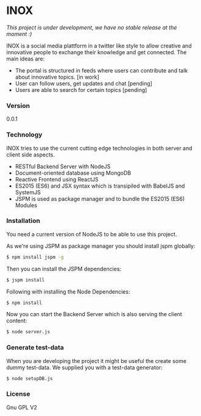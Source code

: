 # INOX

*This project is under development, we have no stable release at the moment :)*

INOX is a social media plattform in a twitter like style to allow creative and innovative people to exchange their knowledge and get connected. The main ideas are:

  - The portal is structured in feeds where users can contribute and talk about innovative topics. [in work]
  - User can follow users, get updates and chat [pending]
  - Users are able to search for certain topics [pending]


### Version
0.0.1

### Technology

INOX tries to use the current cutting edge technologies in both server and client side aspects.

* RESTful Backend Server with NodeJS
* Document-oriented database using MongoDB
* Reactive Frontend using ReactJS
* ES2015 (ES6) and JSX syntax which is transipiled with BabelJS and SystemJS
* JSPM is used as package manager and to bundle the ES2015 (ES6) Modules

### Installation

You need a current version of NodeJS to be able to use this project.

As we're using JSPM as package manager you should install jspm globally:
```sh
$ npm install jspm -g
```

Then you can install the JSPM dependencies:
```sh
$ jspm install
```

Following with installing the Node Dependencies:
```sh
$ npm install
```

Now you can start the Backend Server which is also serving the client content:
```sh
$ node server.js
```

### Generate test-data

When you are developing the project it might be useful the create some dummy test-data. We supplied you with a test-data generator:
```sh
$ node setupDB.js
```

### License
Gnu GPL V2
